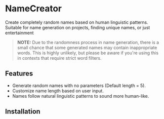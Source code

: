 # NameCreator
Create completely random names based on human linguistic patterns. Suitable for name generation on projects, finding unique names, or just entertainment

> **NOTE:** Due to the randomness process in name generation, there is a small chance that some generated names may contain inappropriate words. This is highly unlikely, but please be aware if you're using this in contexts that require strict word filters.

## Features
- Generate random names with no parameters (Default length = 5).
- Customize name length based on user input.
- Names follow natural linguistic patterns to sound more human-like.

## Installation

```bash
